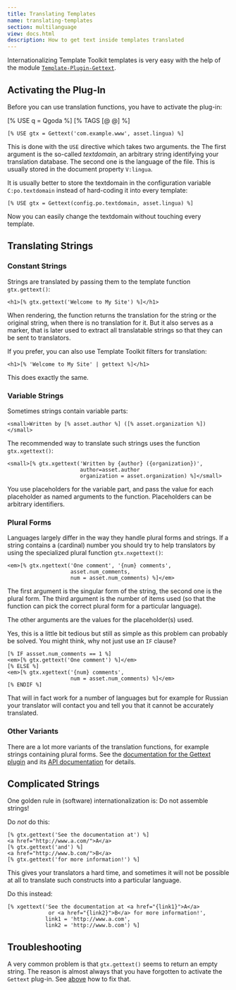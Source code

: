 ```yaml
---
title: Translating Templates
name: translating-templates
section: multilanguage
view: docs.html
description: How to get text inside templates translated
---
```

Internationalizing Template Toolkit templates is very easy with the help of the module [`Template-Plugin-Gettext`](https://github.com/gflohr/Template-Plugin-Gettext).

<qgoda-toc/>

## Activating the Plug-In

Before you can use translation functions, you have to activate the plug-in:

[% USE q = Qgoda %]
[% TAGS [@ @] %]
```tt2
[% USE gtx = Gettext('com.example.www', asset.lingua) %]
```

This is done with the `USE` directive which takes two arguments. the The first argument is the so-called *textdomain*, an arbitrary string identifying your translation database.  The second one is the language of the file.  This is usually stored in the document property `V:lingua`.

It is usually better to store the textdomain in the configuration variable `C:po.textdomain` instead of hard-coding it into every template:

```tt2
[% USE gtx = Gettext(config.po.textdomain, asset.lingua) %]
```

Now you can easily change the textdomain without touching every template.

## Translating Strings

### Constant Strings

Strings are translated by passing them to the template function `gtx.gettext()`:

```tt2
<h1>[% gtx.gettext('Welcome to My Site') %]</h1>
```

When rendering, the function returns the translation for the string or the original string, when there is no translation for it. But it also serves as a marker, that is later used to extract all translatable strings so that they can be sent to translators.

If you prefer, you can also use Template Toolkit filters for translation:

```tt2
<h1>[% 'Welcome to My Site' | gettext %]</h1>
```

This does exactly the same.

### Variable Strings

Sometimes strings contain variable parts:

```tt2
<small>Written by [% asset.author %] ([% asset.organization %])</small>
```

The recommended way to translate such strings uses the function `gtx.xgettext()`:

```tt2
<small>[% gtx.xgettext('Written by {author} ({organization})',
                       author=asset.author
                       organization = asset.organization) %]</small>
```

You use placeholders for the variable part, and pass the value for each placeholder as named arguments to the function. Placeholders can be arbitrary identifiers.

### Plural Forms

Languages largely differ in the way they handle plural forms and strings. If a string contains a (cardinal) number you should try to help translators by using the specialized plural function `gtx.nxgettext()`:

```tt2
<em>[% gtx.ngettext('One comment', '{num} comments', 
                    asset.num_comments,
                    num = asset.num_comments) %]</em>
```

The first argument is the singular form of the string, the second one is the plural form. The third argument is the number of items used (so that the function can pick the correct plural form for a particular language).

The other arguments are the values for the placeholder(s) used.

Yes, this is a little bit tedious but still as simple as this problem can probably be solved. You might think, why not just use an `IF` clause?

```tt2
[% IF assset.num_comments == 1 %]
<em>[% gtx.gettext('One comment') %]</em>
[% ELSE %]
<em>[% gtx.xgettext('{num} comments', 
                    num = asset.num_comments) %]</em>
[% ENDIF %]
```

That will in fact work for a number of languages but for example for Russian your translator will contact you and tell you that it cannot be accurately translated.

### Other Variants

There are a lot more variants of the translation functions, for example strings containing plural forms. See the [documentation for the Gettext plugin](https://github.com/gflohr/Template-Plugin-Gettext) and its [API documentation](https://github.com/gflohr/Template-Plugin-Gettext/blob/master/lib/Template/Plugin/Gettext.pod#user-content-FUNCTIONS) for details.

## Complicated Strings

One golden rule in (software) internationalization is: Do not assemble strings!

Do *not* do this:

```tt2
[% gtx.gettext('See the documentation at') %]
<a href="http://www.a.com/">A</a>
[% gtx.gettext('and') %]
<a href="http://www.b.com/">B</a>
[% gtx.gettext('for more information!') %]
```

This gives your translators a hard time, and sometimes it will not be possible at all to translate such constructs into a particular language.

Do this instead:

```
[% xgettext('See the documentation at <a href="{link1}">A</a>
             or <a href="{link2}">B</a> for more information!',
            link1 = 'http://www.a.com',
            link2 = 'http://www.b.com') %]
```

## Troubleshooting

A very common problem is that `gtx.gettext()` seems to return an empty string. The reason is almost always that you have forgotten to activate the `Gettext` plug-in. See [above](#activating-the-plug-in) how to fix that.
